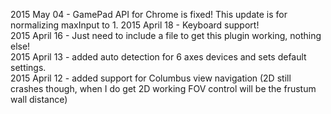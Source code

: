 2015 May 04 - GamePad API for Chrome is fixed! This update is for normalizing maxInput to 1.
2015 April 18 - Keyboard support!<br />
2015 April 16 - Just need to include a file to get this plugin working, nothing else!<br />
2015 April 13 - added auto detection for 6 axes devices and sets default settings.<br />
2015 April 12 - added support for Columbus view navigation (2D still crashes though, when I do get 2D working FOV control will be the frustum wall distance)<br />